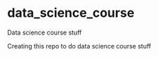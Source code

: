 # data_science_course
Data science course stuff

Creating this repo to do data science course stuff

